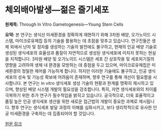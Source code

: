 # 체외배아발생—젊은 줄기세포

**원제목:** Through In Vitro Gametogenesis—Young Stem Cells

**요약:** 본 연구는 생식선 미세환경을 정확하게 재현하기 위해 3차원 배양, 오가노이드 시스템, 마이크로유체칩 등의 기술을 활용하는 데 초점을 맞추고 있습니다.  연구진들은 생체 외에서 난자 및 정자를 생성하는 기술의 발전에도 불구하고, 현재의 인공 배양 기술로 생성된 생식세포의 효율성과 품질이 자연적으로 생성된 생식세포에 미치지 못하는 현실을 지적합니다.  3차원 배양 및 오가노이드 시스템은 세포 간 상호작용 및 세포외기질의 영향을 고려하여 생체 내 환경을 모방하는 데 중점을 두고 있으며, 마이크로유체칩은 미세환경의 정밀한 제어를 가능하게 합니다.  하지만 이러한 기술에도 불구하고, 인공 생식세포의 성숙 및 기능성 확보에 어려움이 존재하며, 향후 연구를 통해 개선이 필요함을 시사합니다.  본 연구는  in vitro 생식세포 생성 기술의 현황과 한계를 명확히 제시하고 있으며,  향상된 배양 시스템 개발의 필요성을 강조합니다.  특히, 자연 생식세포와의 차이를 극복하기 위한 추가 연구가 필수적임을 밝히고 있습니다.  궁극적으로,  더욱 효율적이고 품질 높은 인공 생식세포 생산을 위한 새로운 접근법의 개발이 중요한 과제로 제시됩니다.  향후 연구는 생식세포 발달 과정의 이해를 심화시키고,  보다 생리학적으로 유사한 인공 미세환경을 구축하는 데 집중되어야 할 것입니다.

[원문 링크](https://longevity.ge/index.php/longhoriz/article/view/24)
